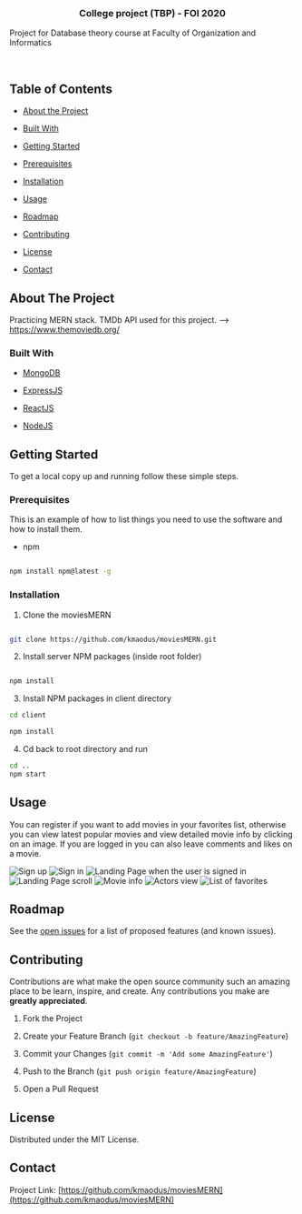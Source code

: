 <!-- PROJECT SHIELDS -->

<!--

*** I'm using markdown "reference style" links for readability.

*** Reference links are enclosed in brackets [ ] instead of parentheses ( ).

*** See the bottom of this document for the declaration of the reference variables

*** for contributors-url, forks-url, etc. This is an optional, concise syntax you may use.

*** https://www.markdownguide.org/basic-syntax/#reference-style-links

-->

<!-- [![Contributors][contributors-shield]][contributors-url]

[![Forks][forks-shield]][forks-url]

[![Stargazers][stars-shield]][stars-url]

[![Issues][issues-shield]][issues-url]

[![MIT License][license-shield]][license-url]

[![LinkedIn][linkedin-shield]][linkedin-url] -->

<!-- PROJECT LOGO -->

<br />

<p align="center">

<a href="https://github.com/kmaodus/moviesMERN">

<!-- <img src="images/logo.png" alt="Logo" width="80" height="80"> -->

</a>

<h3 align="center">College project (TBP) - FOI 2020</h3>

<p align="center">

Project for Database theory course at Faculty of Organization and Informatics

<br />

</p>

<!-- TABLE OF CONTENTS -->

## Table of Contents

- [About the Project](#about-the-project)

- [Built With](#built-with)

- [Getting Started](#getting-started)

- [Prerequisites](#prerequisites)

- [Installation](#installation)

- [Usage](#usage)

- [Roadmap](#roadmap)

- [Contributing](#contributing)

- [License](#license)

- [Contact](#contact)

<!-- ABOUT THE PROJECT -->

## About The Project

Practicing MERN stack. TMDb API used for this project. --> https://www.themoviedb.org/

### Built With

- [MongoDB]()

- [ExpressJS]()

- [ReactJS]()

- [NodeJS]()

<!-- GETTING STARTED -->

## Getting Started

To get a local copy up and running follow these simple steps.

### Prerequisites

This is an example of how to list things you need to use the software and how to install them.

- npm

```sh

npm install npm@latest -g

```

### Installation

1. Clone the moviesMERN

```sh

git clone https://github.com/kmaodus/moviesMERN.git

```

2. Install server NPM packages (inside root folder)

```sh

npm install

```

3. Install NPM packages in client directory

```sh
cd client

npm install


```

4. Cd back to root directory and run

```sh
cd ..
npm start

```

<!-- USAGE EXAMPLES -->

## Usage

You can register if you want to add movies in your favorites list, otherwise you can view latest popular movies and view detailed movie info by clicking on an image. If you are logged in you can also leave comments and likes on a movie.

![Sign up](./assets/register.png)
![Sign in](./assets/login.png)
![Landing Page when the user is signed in](./assets/landingPage.jpg)
![Landing Page scroll](./assets/landing2.jpg)
![Movie info](./assets/movieInfo.jpg)
![Actors view](./assets/actors.png)
![List of favorites](./assets/favorites.png)

<!-- ROADMAP -->

## Roadmap

See the [open issues](https://github.com/kmaodus/moviesMERN/issues) for a list of proposed features (and known issues).

<!-- CONTRIBUTING -->

## Contributing

Contributions are what make the open source community such an amazing place to be learn, inspire, and create. Any contributions you make are **greatly appreciated**.

1. Fork the Project

2. Create your Feature Branch (`git checkout -b feature/AmazingFeature`)

3. Commit your Changes (`git commit -m 'Add some AmazingFeature'`)

4. Push to the Branch (`git push origin feature/AmazingFeature`)

5. Open a Pull Request

<!-- LICENSE -->

## License

Distributed under the MIT License.

<!-- CONTACT -->

## Contact

Project Link: [https://github.com/kmaodus/moviesMERN](https://github.com/kmaodus/moviesMERN)

<!-- ACKNOWLEDGEMENTS -->

<!-- MARKDOWN LINKS & IMAGES -->

<!-- https://www.markdownguide.org/basic-syntax/#reference-style-links -->

[contributors-shield]: https://img.shields.io/github/contributors/othneildrew/Best-README-Template.svg?style=flat-square
[contributors-url]: https://github.com/othneildrew/Best-README-Template/graphs/contributors
[forks-shield]: https://img.shields.io/github/forks/othneildrew/Best-README-Template.svg?style=flat-square
[forks-url]: https://github.com/othneildrew/Best-README-Template/network/members
[stars-shield]: https://img.shields.io/github/stars/othneildrew/Best-README-Template.svg?style=flat-square
[stars-url]: https://github.com/othneildrew/Best-README-Template/stargazers
[issues-shield]: https://img.shields.io/github/issues/othneildrew/Best-README-Template.svg?style=flat-square
[issues-url]: https://github.com/othneildrew/Best-README-Template/issues
[license-shield]: https://img.shields.io/github/license/othneildrew/Best-README-Template.svg?style=flat-square
[license-url]: https://github.com/othneildrew/Best-README-Template/blob/master/LICENSE.txt
[linkedin-shield]: https://img.shields.io/badge/-LinkedIn-black.svg?style=flat-square&logo=linkedin&colorB=555
[linkedin-url]: https://linkedin.com/in/othneildrew
[product-screenshot]: images/screenshot.png
